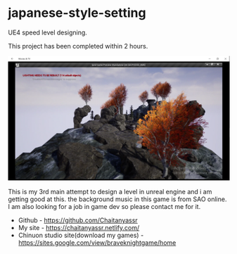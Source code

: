 # japanese-style-setting
UE4 speed level designing.

This project has been completed within 2 hours.

<a href="https://youtu.be/0Z5b3RzlFLE
" target="_blank"><img src="https://github.com/Chaitanyassr/japanese-style-setting/blob/master/Screenshot%20(259).png" 
alt="IMAGE ALT TEXT HERE"  /></a>

This is my 3rd main attempt to design a level in unreal engine and i am getting good at this. the background music in this game is from SAO online. 
I am also looking for a job in game dev so please contact me for it.

- Github - https://github.com/Chaitanyassr
- My site - https://chaitanyassr.netlify.com/
- Chinuon studio site(download my games) - https://sites.google.com/view/braveknightgame/home

